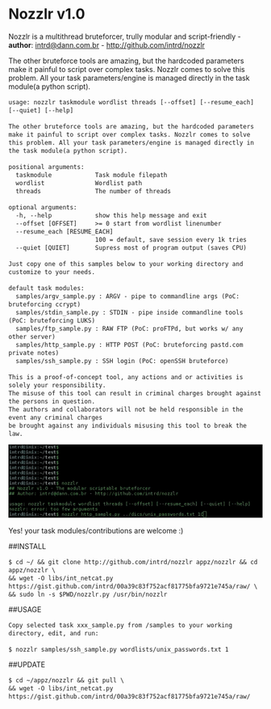 # Nozzlr v1.0 

Nozzlr is a multithread bruteforcer, trully modular and script-friendly - **author**: intrd@dann.com.br - http://github.com/intrd/nozzlr

The other bruteforce tools are amazing, but the hardcoded parameters make it painful to script 
over complex tasks. Nozzlr comes to solve this problem. All your task parameters/engine is 
managed directly in the task module(a python script). 

```
usage: nozzlr taskmodule wordlist threads [--offset] [--resume_each] [--quiet] [--help]

The other bruteforce tools are amazing, but the hardcoded parameters make it painful to script over complex tasks. Nozzlr comes to solve this problem. All your task parameters/engine is managed directly in the task module(a python script).

positional arguments:
  taskmodule            Task module filepath
  wordlist              Wordlist path
  threads               The number of threads

optional arguments:
  -h, --help            show this help message and exit
  --offset [OFFSET]     >= 0 start from wordlist linenumber
  --resume_each [RESUME_EACH]
                        100 = default, save session every 1k tries
  --quiet [QUIET]       Supress most of program output (saves CPU)

Just copy one of this samples below to your working directory and customize to your needs.  

default task modules:
  samples/argv_sample.py : ARGV - pipe to commandline args (PoC: bruteforcing ccrypt)
  samples/stdin_sample.py : STDIN - pipe inside commandline tools (PoC: bruteforcing LUKS)
  samples/ftp_sample.py : RAW FTP (PoC: proFTPd, but works w/ any other server)
  samples/http_sample.py : HTTP POST (PoC: bruteforcing pastd.com private notes)
  samples/ssh_sample.py : SSH login (PoC: openSSH bruteforce)

This is a proof-of-concept tool, any actions and or activities is solely your responsibility. 
The misuse of this tool can result in criminal charges brought against the persons in question. 
The authors and collaborators will not be held responsible in the event any criminal charges 
be brought against any individuals misusing this tool to break the law.

```
![nozzlr](/nozzlr.gif?raw=true "nozzlr bruteforcer")

Yes! your task modules/contributions are welcome :) 

##INSTALL
```
$ cd ~/ && git clone http://github.com/intrd/nozzlr appz/nozzlr && cd appz/nozzlr \
&& wget -O libs/int_netcat.py https://gist.github.com/intrd/00a39c83f752acf81775bfa9721e745a/raw/ \
&& sudo ln -s $PWD/nozzlr.py /usr/bin/nozzlr
```

##USAGE
```
Copy selected task xxx_sample.py from /samples to your working directory, edit, and run:

$ nozzlr samples/ssh_sample.py wordlists/unix_passwords.txt 1

```

##UPDATE
```
$ cd ~/appz/nozzlr && git pull \
&& wget -O libs/int_netcat.py https://gist.github.com/intrd/00a39c83f752acf81775bfa9721e745a/raw/
```